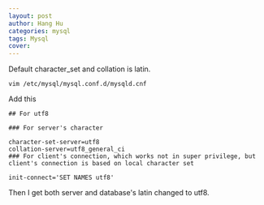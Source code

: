 ```yaml
---
layout: post
author: Hang Hu
categories: mysql
tags: Mysql 
cover: 
---
```


Default character_set and collation is latin.
```
vim /etc/mysql/mysql.conf.d/mysqld.cnf
```
Add this
```
## For utf8

### For server's character

character-set-server=utf8
collation-server=utf8_general_ci
### For client's connection, which works not in super privilege, but client's connection is based on local character set

init-connect='SET NAMES utf8'
```
Then I get both server and database's latin changed to utf8.
